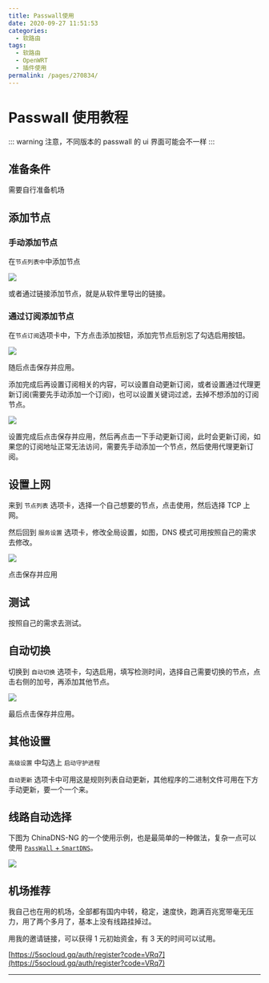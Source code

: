 ```yaml
---
title: Passwall使用
date: 2020-09-27 11:51:53
categories: 
  - 软路由
tags: 
  - 软路由
  - OpenWRT
  - 插件使用
permalink: /pages/270834/
---
```


# Passwall 使用教程

::: warning
注意，不同版本的 passwall 的 ui 界面可能会不一样
:::

## 准备条件

需要自行准备机场

## 添加节点

### 手动添加节点

在`节点列表中`中添加节点

![](https://i.loli.net/2020/07/12/MdSKpmOf7gDt5Gn.png)

或者通过链接添加节点，就是从软件里导出的链接。

### 通过订阅添加节点

在`节点订阅`选项卡中，下方点击添加按钮，添加完节点后别忘了勾选启用按钮。

![](https://i.loli.net/2020/07/12/deBvcNX6J9xQsaF.png)

随后点击保存并应用。

添加完成后再设置订阅相关的内容，可以设置自动更新订阅，或者设置通过代理更新订阅(需要先手动添加一个订阅)，也可以设置关键词过滤，去掉不想添加的订阅节点。

![](https://i.loli.net/2020/07/12/bw1tSjTa3CZ5Vuo.png)

设置完成后点击保存并应用，然后再点击一下手动更新订阅，此时会更新订阅，如果您的订阅地址正常无法访问，需要先手动添加一个节点，然后使用代理更新订阅。

## 设置上网

来到 `节点列表` 选项卡，选择一个自己想要的节点，点击使用，然后选择 TCP 上网。

然后回到 `服务设置` 选项卡，修改全局设置，如图，DNS 模式可用按照自己的需求去修改。

![](https://i.loli.net/2020/07/12/K9JmAT5Mkbfg6sc.png)

点击保存并应用

## 测试

按照自己的需求去测试。

## 自动切换

切换到 `自动切换` 选项卡，勾选启用，填写检测时间，选择自己需要切换的节点，点击右侧的加号，再添加其他节点。

![](https://i.loli.net/2020/07/12/YWzMxFVofQgRPer.png)

最后点击保存并应用。

## 其他设置

`高级设置` 中勾选上 `启动守护进程`

`自动更新` 选项卡中可用这是规则列表自动更新，其他程序的二进制文件可用在下方手动更新，要一个一个来。

## 线路自动选择

下图为 ChinaDNS-NG 的一个使用示例，也是最简单的一种做法，复杂一点可以使用 [`PassWall` + `SmartDNS`](/pages/a47ac6/)。

![](https://file.sm9.top/item/5f702b7a160a154a67a19a7a.png)

## 机场推荐

我自己也在用的机场，全部都有国内中转，稳定，速度快，跑满百兆宽带毫无压力，用了两个多月了，基本上没有线路挂掉过。

用我的邀请链接，可以获得 1 元初始资金，有 3 天的时间可以试用。

[https://5socloud.gq/auth/register?code=VRq7](https://5socloud.gq/auth/register?code=VRq7)

---

<ClientOnly>
  <Vssue :title="$title" />
</ClientOnly>
